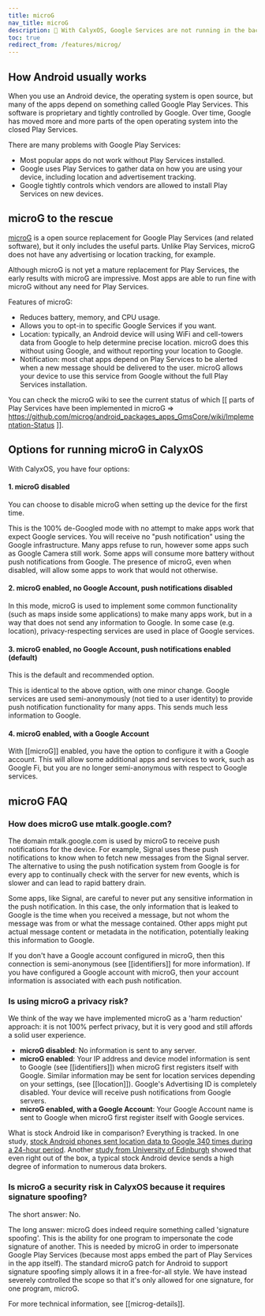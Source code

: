 ```yaml
---
title: microG
nav_title: microG
description: 🧘 With CalyxOS, Google Services are not running in the background, continually uploading your data and location to the Google servers.
toc: true
redirect_from: /features/microg/
---
```


## How Android usually works

When you use an Android device, the operating system is open source, but many of the apps depend on something called Google Play Services. This software is proprietary and tightly controlled by Google. Over time, Google has moved more and more parts of the open operating system into the closed Play Services.

There are many problems with Google Play Services:

* Most popular apps do not work without Play Services installed.
* Google uses Play Services to gather data on how you are using your device, including location and advertisement tracking.
* Google tightly controls which vendors are allowed to install Play Services on new devices.

## microG to the rescue

[microG](https://microg.org) is a open source replacement for Google Play Services (and related software), but it only includes the useful parts. Unlike Play Services, microG does not have any advertising or location tracking, for example.

Although microG is not yet a mature replacement for Play Services, the early results with microG are impressive. Most apps are able to run fine with microG without any need for Play Services.

Features of microG:

* Reduces battery, memory, and CPU usage.
* Allows you to opt-in to specific Google Services if you want.
* Location: typically, an Android device will using WiFi and cell-towers data from Google to help determine precise location. microG does this without using Google, and without reporting your location to Google.
* Notification: most chat apps depend on Play Services to be alerted when a new message should be delivered to the user. microG allows your device to use this service from Google without the full Play Services installation.

You can check the microG wiki to see the current status of which [[ parts of Play Services have been implemented in microG => https://github.com/microg/android_packages_apps_GmsCore/wiki/Implementation-Status ]].

## Options for running microG in CalyxOS

With CalyxOS, you have four options:

#### 1. microG disabled

You can choose to disable microG when setting up the device for the first time.

This is the 100% de-Googled mode with no attempt to make apps work that expect Google services. You will receive no "push notification" using the Google infrastructure. Many apps refuse to run, however some apps such as Google Camera still work. Some apps will consume more battery without push notifications from Google. The presence of microG, even when disabled, will allow some apps to work that would not otherwise.

#### 2. microG enabled, no Google Account, push notifications disabled

In this mode, microG is used to implement some common functionality (such as maps inside some applications) to make many apps work, but in a way that does not send any information to Google. In some case (e.g. location),
privacy-respecting services are used in place of Google services.

#### 3. microG enabled, no Google Account, push notifications enabled (default)

This is the default and recommended option.

This is identical to the above option, with one minor change. Google services are used semi-anonymously (not tied to a user identity) to provide push notification functionality for many apps. This sends much less information to Google.

#### 4. microG enabled, with a Google Account

With [[microG]] enabled, you have the option to configure it with a Google account. This will allow some additional apps and services to work, such as Google Fi, but you are no longer semi-anonymous with respect to Google services.

## microG FAQ

### How does microG use mtalk.google.com?

The domain mtalk.google.com is used by microG to receive push notifications for the device. For example, Signal uses these push notifications to know when to fetch new messages from the Signal server. The alternative to using the push notification system from Google is for every app to continually check with the server for new events, which is slower and can lead to rapid battery drain.

Some apps, like Signal, are careful to never put any sensitive information in the push notification. In this case, the only information that is leaked to Google is the time when you received a message, but not whom the message was from or what the message contained. Other apps might put actual message content or metadata in the notification, potentially leaking this information to Google.

If you don't have a Google account configured in microG, then this connection is semi-anonymous (see [[identifiers]] for more information). If you have configured a Google account with microG, then your account information is associated with each push notification.

### Is using microG a privacy risk?

We think of the way we have implemented microG as a 'harm reduction' approach: it is not 100% perfect privacy, but it is very good and still affords a solid user experience.

* **microG disabled**: No information is sent to any server.
* **microG enabled**: Your IP address and device model information is sent to Google (see [[identifiers]]) when microG first registers itself with Google. Similar information may be sent for location services depending on your settings, (see [[location]]). Google's Advertising ID is completely disabled. Your device will receive push notifications from Google servers.
* **microG enabled, with a Google Account**: Your Google Account name is sent to Google when microG first register itself with Google services.

What is stock Android like in comparison? Everything is tracked. In one study, [stock Android phones sent location data to Google 340 times during a 24-hour period](https://digitalcontentnext.org/wp-content/uploads/2018/08/DCN-Google-Data-Collection-Paper.pdf). Another [study from University of Edinburgh](https://www.scss.tcd.ie/Doug.Leith/Android_privacy_report.pdf) showed that even right out of the box, a typical stock Android device sends a high degree of information to numerous data brokers.

### Is microG a security risk in CalyxOS because it requires signature spoofing?

The short answer: No.

The long answer: microG does indeed require something called 'signature spoofing'. This is the ability for one program to impersonate the code signature of another. This is needed by microG in order to impersonate Google Play Services (because most apps embed the part of Play Services in the app itself). The standard microG patch for Android to support signature spoofing simply allows it in a free-for-all style. We have instead severely controlled the scope so that it's only allowed for one signature, for one program, microG.

For more technical information, see [[microg-details]].
